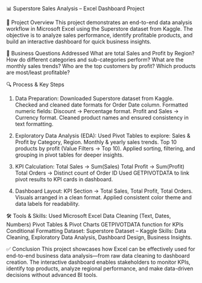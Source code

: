 📊 Superstore Sales Analysis – Excel Dashboard Project

📌 Project Overview
This project demonstrates an end-to-end data analysis workflow in Microsoft Excel using the Superstore dataset from Kaggle. The objective is to analyze sales performance, identify profitable products, and build an interactive dashboard for quick business insights.

🎯 Business Questions Addressed
What are total Sales and Profit by Region?
How do different categories and sub-categories perform?
What are the monthly sales trends?
Who are the top customers by profit?
Which products are most/least profitable?

🔍 Process & Key Steps
1. Data Preparation: 
Downloaded Superstore dataset from Kaggle.
Checked and cleaned date formats for Order Date column.
Formatted numeric fields:
  Discount → Percentage format.
  Profit and Sales → Currency format.
Cleaned product names and ensured consistency in text formatting.

2. Exploratory Data Analysis (EDA):
Used Pivot Tables to explore:
  Sales & Profit by Category, Region.
  Monthly & yearly sales trends.
  Top 10 products by profit (Value Filters → Top 10).
Applied sorting, filtering, and grouping in pivot tables for deeper insights.

3. KPI Calculation:
Total Sales → Sum(Sales)
Total Profit → Sum(Profit)
Total Orders → Distinct count of Order ID
Used GETPIVOTDATA to link pivot results to KPI cards in dashboard.

4. Dashboard Layout:
KPI Section → Total Sales, Total Profit, Total Orders.
Visuals arranged in a clean format.
Applied consistent color theme and data labels for readability.

🛠 Tools & Skills:
Used Microsoft Excel
  Data Cleaning (Text, Dates, Numbers)
  Pivot Tables & Pivot Charts
  GETPIVOTDATA function for KPIs
  Conditional Formatting
Dataset: Superstore Dataset – Kaggle
Skills: Data Cleaning, Exploratory Data Analysis, Dashboard Design, Business Insights.

✅ Conclusion
This project showcases how Excel can be effectively used for end-to-end business data analysis—from raw data cleaning to dashboard creation. The interactive dashboard enables stakeholders to monitor KPIs, identify top products, analyze regional performance, and make data-driven decisions without advanced BI tools.
